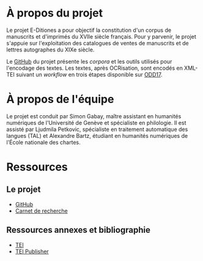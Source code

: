 <div class="body-text">

# À propos du projet

Le projet E-Ditiones a pour objectif la constitution d'un corpus de manuscrits et d'imprimés du XVIIe siècle français. Pour y parvenir, le projet s'appuie sur l'exploitation des catalogues de ventes de manuscrits et de lettres autographes du XIXe siècle.

Le [GitHub](https://github.com/e-ditiones) du projet présente les *corpora* et les outils utilisés pour l'encodage des textes.
Les textes, après OCRisation, sont encodés en XML-TEI suivant un *workflow* en trois étapes disponible sur [ODD17](https://github.com/e-ditiones/ODD17).

# À propos de l'équipe

Le projet est conduit par Simon Gabay, maître assistant en humanités numériques de l'Université de Genève et spécialiste en philologie. 
Il est assisté par Ljudmila Petkovic, spécialiste en traitement automatique des langues (TAL) et Alexandre Bartz, étudiant en humanités numériques de l'École nationale des chartes.

# Ressources

## Le projet

* [GitHub](https://github.com/e-ditiones)
* [Carnet de recherche](https://editiones.hypotheses.org/)

## Ressources annexes et bibliographie

* [TEI](https://tei-c.org/)
* [TEI Publisher](https://teipublisher.com/index.html)
</div>